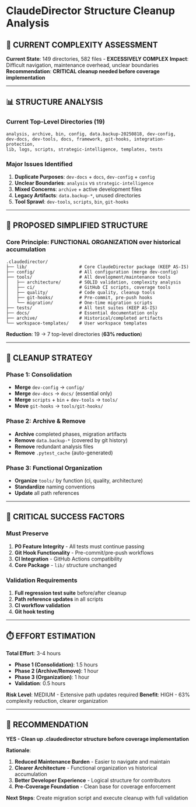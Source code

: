 # ClaudeDirector Structure Cleanup Analysis

## 🎯 **CURRENT COMPLEXITY ASSESSMENT**

**Current State**: 149 directories, 582 files - **EXCESSIVELY COMPLEX**
**Impact**: Difficult navigation, maintenance overhead, unclear boundaries
**Recommendation**: **CRITICAL cleanup needed before coverage implementation**

---

## 📊 **STRUCTURE ANALYSIS**

### **Current Top-Level Directories (19)**
```
analysis, archive, bin, config, data.backup-20250818, dev-config,
dev-docs, dev-tools, docs, framework, git-hooks, integration-protection,
lib, logs, scripts, strategic-intelligence, templates, tests
```

### **Major Issues Identified**
1. **Duplicate Purposes**: `dev-docs` + `docs`, `dev-config` + `config`
2. **Unclear Boundaries**: `analysis` vs `strategic-intelligence`
3. **Mixed Concerns**: `archive` + active development files
4. **Legacy Artifacts**: `data.backup-*`, unused directories
5. **Tool Sprawl**: `dev-tools`, `scripts`, `bin`, `git-hooks`

---

## 🎯 **PROPOSED SIMPLIFIED STRUCTURE**

### **Core Principle**: **FUNCTIONAL ORGANIZATION** over historical accumulation

```
.claudedirector/
├── lib/                    # Core ClaudeDirector package (KEEP AS-IS)
├── config/                 # All configuration (merge dev-config)
├── tools/                  # All development/maintenance tools
│   ├── architecture/       # SOLID validation, complexity analysis
│   ├── ci/                 # GitHub CI scripts, coverage tools
│   ├── quality/            # Code quality, cleanup tools
│   ├── git-hooks/          # Pre-commit, pre-push hooks
│   └── migration/          # One-time migration scripts
├── tests/                  # All test suites (KEEP AS-IS)
├── docs/                   # Essential documentation only
├── archive/                # Historical/completed artifacts
└── workspace-templates/    # User workspace templates
```

**Reduction**: 19 → 7 top-level directories (**63% reduction**)

---

## 🧹 **CLEANUP STRATEGY**

### **Phase 1: Consolidation**
- **Merge** `dev-config` → `config/`
- **Merge** `dev-docs` → `docs/` (essential only)
- **Merge** `scripts` + `bin` + `dev-tools` → `tools/`
- **Move** `git-hooks` → `tools/git-hooks/`

### **Phase 2: Archive & Remove**
- **Archive** completed phases, migration artifacts
- **Remove** `data.backup-*` (covered by git history)
- **Remove** redundant analysis files
- **Remove** `.pytest_cache` (auto-generated)

### **Phase 3: Functional Organization**
- **Organize** `tools/` by function (ci, quality, architecture)
- **Standardize** naming conventions
- **Update** all path references

---

## 🚨 **CRITICAL SUCCESS FACTORS**

### **Must Preserve**
1. **P0 Feature Integrity** - All tests must continue passing
2. **Git Hook Functionality** - Pre-commit/pre-push workflows
3. **CI Integration** - GitHub Actions compatibility
4. **Core Package** - `lib/` structure unchanged

### **Validation Requirements**
1. **Full regression test suite** before/after cleanup
2. **Path reference updates** in all scripts
3. **CI workflow validation**
4. **Git hook testing**

---

## ⏱️ **EFFORT ESTIMATION**

**Total Effort**: 3-4 hours
- **Phase 1 (Consolidation)**: 1.5 hours
- **Phase 2 (Archive/Remove)**: 1 hour
- **Phase 3 (Organization)**: 1 hour
- **Validation**: 0.5 hours

**Risk Level**: MEDIUM - Extensive path updates required
**Benefit**: HIGH - 63% complexity reduction, clearer organization

---

## 🎯 **RECOMMENDATION**

**YES - Clean up .claudedirector structure before coverage implementation**

**Rationale**:
1. **Reduced Maintenance Burden** - Easier to navigate and maintain
2. **Clearer Architecture** - Functional organization vs historical accumulation
3. **Better Developer Experience** - Logical structure for contributors
4. **Pre-Coverage Foundation** - Clean base for coverage enforcement

**Next Steps**: Create migration script and execute cleanup with full validation
